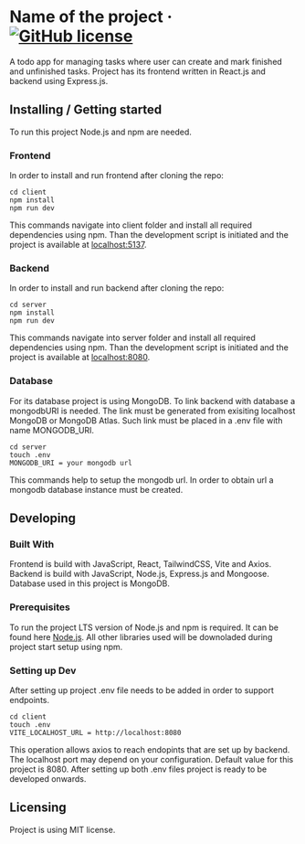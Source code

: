 # Name of the project &middot; [![GitHub license](https://img.shields.io/badge/license-MIT-blue.svg?style=flat-square)]()

A todo app for managing tasks where user can create and mark finished and unfinished tasks. Project has its frontend written in React.js and backend using Express.js.

## Installing / Getting started

To run this project Node.js and npm are needed.


### Frontend
In order to install and run frontend after cloning the repo:

```shell
cd client
npm install
npm run dev
```
This commands navigate into client folder and install all required dependencies using npm. Than the development script is initiated and the project is available at [localhost:5137](http://localhost:5173/
).

### Backend
In order to install and run backend after cloning the repo:

```shell
cd server
npm install
npm run dev
```
This commands navigate into server folder and install all required dependencies using npm. Than the development script is initiated and the project is available at [localhost:8080](http://localhost:8080/
).

### Database
For its database project is using MongoDB. To link backend with database a mongodbURI is needed. The link must be generated from exisiting localhost MongoDB or MongoDB Atlas. Such link must be placed in a .env file with name MONGODB_URI.

```shell
cd server
touch .env
MONGODB_URI = your mongodb url
```
This commands help to setup the mongodb url. In order to obtain url a mongodb database instance must be created.


## Developing

### Built With
Frontend is build with JavaScript, React, TailwindCSS, Vite and Axios. Backend is build with JavaScript, Node.js, Express.js and Mongoose. Database used in this project is MongoDB.

### Prerequisites
To run the project LTS version of Node.js and npm is required. It can be found here [Node.js](https://nodejs.org/en). All other libraries used will be downoladed during project start setup using npm.

### Setting up Dev

After setting up project .env file needs to be added in order to support endpoints.
```shell
cd client
touch .env
VITE_LOCALHOST_URL = http://localhost:8080
```
This operation allows axios to reach endopints that are set up by backend. The localhost port may depend on your configuration. Default value for this project is 8080. After setting up both .env files project is ready to be developed onwards.


## Licensing

Project is using MIT license.
